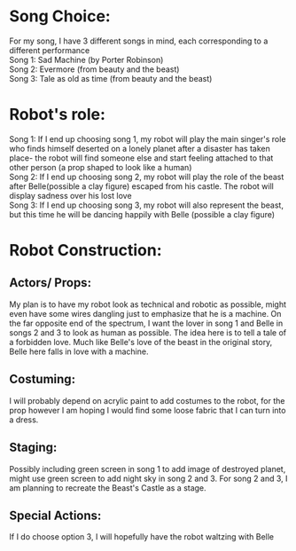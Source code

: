 # Song Choice:
For my song, I have 3 different songs in mind, each corresponding to a different performance
</br>
Song 1: Sad Machine (by Porter Robinson)
</br>
Song 2: Evermore (from beauty and the beast)
</br>
Song 3: Tale as old as time (from beauty and the beast)

# Robot's role:
Song 1: If I end up choosing song 1, my robot will play the main singer's role who finds himself deserted on a lonely planet after a disaster has taken place- the robot will find someone else and start feeling attached to that other person (a prop shaped to look like a human)
</br>
Song 2: If I end up choosing song 2, my robot will play the role of the beast after Belle(possible a clay figure) escaped from his castle. The robot will display sadness over his lost love
</br>
Song 3: If I end up choosing song 3, my robot will also represent the beast, but this time he will be dancing happily with Belle (possible a clay figure)

# Robot Construction:
## Actors/ Props:
My plan is to have my robot look as technical and robotic as possible, might even have some wires dangling just to emphasize that he is a machine. On the far opposite end of the spectrum, I want the lover in song 1 and Belle in songs 2 and 3 to look as human as possible. The idea here is to tell a tale of a forbidden love. Much like Belle's love of the beast in the original story, Belle here falls in love with a machine.
## Costuming: 
I will probably depend on acrylic paint to add costumes to the robot, for the prop however I am hoping I would find some loose fabric that I can turn into a dress.
## Staging:
Possibly including green screen in song 1 to add image of destroyed planet, might use green screen to add night sky in song 2 and 3. For song 2 and 3, I am planning to recreate the Beast's Castle as a stage.
## Special Actions:
If I do choose option 3, I will hopefully have the robot waltzing with Belle
